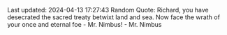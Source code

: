 Last updated: 2024-04-13 17:27:43
Random Quote: Richard, you have desecrated the sacred treaty betwixt land and sea. Now face the wrath of your once and eternal foe - Mr. Nimbus! - Mr. Nimbus